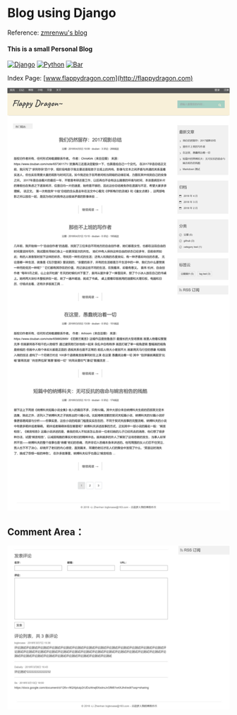 # Blog using Django
Reference: [zmrenwu's blog](https://www.zmrenwu.com/post/3/)
#### This is a small Personal Blog

[![Django](https://img.shields.io/badge/django-v1.10.x-green.svg)](https://www.djangoproject.com/)
[![Python](https://img.shields.io/badge/python-3.5%2B-yellow.svg)](https://www.python.org/)
[![Bar](http://progressed.io/bar/30?title=progress)](https://www.python.org/)
   
 Index Page: [www.flappydragon.com](http://flappydragon.com)   
 
![Sample](https://raw.githubusercontent.com/dabaitudiu/django-1/master/webpage.png)


## Comment Area：   
![Sample2](https://raw.githubusercontent.com/dabaitudiu/django-1/master/comment.png)
